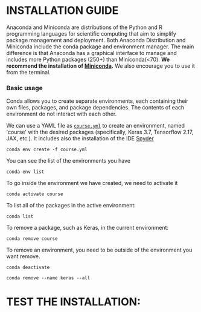 # INSTALLATION GUIDE

Anaconda and Miniconda are distributions of the Python and R programming languages for scientific computing that aim to simplify package management and deployment.
Both Anaconda Distribution and Miniconda include the conda package and environment manager. The main difference is that Anaconda has a graphical interface to manage and includes more Python packages (250+) than Miniconda(<70).
**We recommend the installation of [Miniconda](https://docs.anaconda.com/miniconda/miniconda-install/).** We also encourage you to use it from the terminal.

### Basic usage
Conda allows you to create separate environments, each containing their own files, packages, and package dependencies. The contents of each environment do not interact with each other.

We can use a YAML file as [`course.yml`](https://github.com/Mathmode/COURSE-NNs-PDEs/install/course.yml) to create an environment, named 'course' with the desired packages (specifically, Keras 3.7, Tensorflow 2.17, JAX, etc.). It includes also the installation of the IDE [Spyder](https://www.spyder-ide.org/)
   ```
   conda env create -f course.yml 
   ```
 
You can see the list of the environments you have
  ```
  conda env list
  ```
To go inside the environment we have created, we need to activate it
   ```
   conda activate course
   ```

To list all of the packages in the active environment:
  ```
  conda list
  ```
To remove a package, such as Keras, in the current environment:
  ```
  conda remove course
  ```
To remove an environment, you need to be outside of the environment you want remove.
  ```
  conda deactivate
  ```
  ```
  conda remove --name keras --all
  ```
# TEST THE INSTALLATION:
